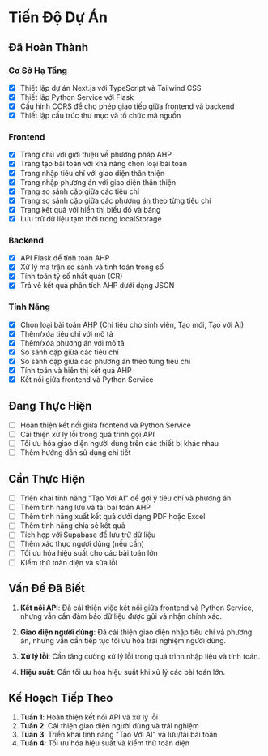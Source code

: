 # Tiến Độ Dự Án

## Đã Hoàn Thành

### Cơ Sở Hạ Tầng
- [x] Thiết lập dự án Next.js với TypeScript và Tailwind CSS
- [x] Thiết lập Python Service với Flask
- [x] Cấu hình CORS để cho phép giao tiếp giữa frontend và backend
- [x] Thiết lập cấu trúc thư mục và tổ chức mã nguồn

### Frontend
- [x] Trang chủ với giới thiệu về phương pháp AHP
- [x] Trang tạo bài toán với khả năng chọn loại bài toán
- [x] Trang nhập tiêu chí với giao diện thân thiện
- [x] Trang nhập phương án với giao diện thân thiện
- [x] Trang so sánh cặp giữa các tiêu chí
- [x] Trang so sánh cặp giữa các phương án theo từng tiêu chí
- [x] Trang kết quả với hiển thị biểu đồ và bảng
- [x] Lưu trữ dữ liệu tạm thời trong localStorage

### Backend
- [x] API Flask để tính toán AHP
- [x] Xử lý ma trận so sánh và tính toán trọng số
- [x] Tính toán tỷ số nhất quán (CR)
- [x] Trả về kết quả phân tích AHP dưới dạng JSON

### Tính Năng
- [x] Chọn loại bài toán AHP (Chi tiêu cho sinh viên, Tạo mới, Tạo với AI)
- [x] Thêm/xóa tiêu chí với mô tả
- [x] Thêm/xóa phương án với mô tả
- [x] So sánh cặp giữa các tiêu chí
- [x] So sánh cặp giữa các phương án theo từng tiêu chí
- [x] Tính toán và hiển thị kết quả AHP
- [x] Kết nối giữa frontend và Python Service

## Đang Thực Hiện
- [ ] Hoàn thiện kết nối giữa frontend và Python Service
- [ ] Cải thiện xử lý lỗi trong quá trình gọi API
- [ ] Tối ưu hóa giao diện người dùng trên các thiết bị khác nhau
- [ ] Thêm hướng dẫn sử dụng chi tiết

## Cần Thực Hiện
- [ ] Triển khai tính năng "Tạo Với AI" để gợi ý tiêu chí và phương án
- [ ] Thêm tính năng lưu và tải bài toán AHP
- [ ] Thêm tính năng xuất kết quả dưới dạng PDF hoặc Excel
- [ ] Thêm tính năng chia sẻ kết quả
- [ ] Tích hợp với Supabase để lưu trữ dữ liệu
- [ ] Thêm xác thực người dùng (nếu cần)
- [ ] Tối ưu hóa hiệu suất cho các bài toán lớn
- [ ] Kiểm thử toàn diện và sửa lỗi

## Vấn Đề Đã Biết
1. **Kết nối API**: Đã cải thiện việc kết nối giữa frontend và Python Service, nhưng vẫn cần đảm bảo dữ liệu được gửi và nhận chính xác.

2. **Giao diện người dùng**: Đã cải thiện giao diện nhập tiêu chí và phương án, nhưng vẫn cần tiếp tục tối ưu hóa trải nghiệm người dùng.

3. **Xử lý lỗi**: Cần tăng cường xử lý lỗi trong quá trình nhập liệu và tính toán.

4. **Hiệu suất**: Cần tối ưu hóa hiệu suất khi xử lý các bài toán lớn.

## Kế Hoạch Tiếp Theo
1. **Tuần 1**: Hoàn thiện kết nối API và xử lý lỗi
2. **Tuần 2**: Cải thiện giao diện người dùng và trải nghiệm
3. **Tuần 3**: Triển khai tính năng "Tạo Với AI" và lưu/tải bài toán
4. **Tuần 4**: Tối ưu hóa hiệu suất và kiểm thử toàn diện